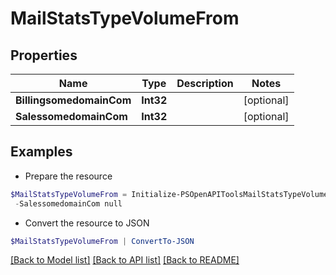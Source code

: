 # MailStatsTypeVolumeFrom
## Properties

Name | Type | Description | Notes
------------ | ------------- | ------------- | -------------
**BillingsomedomainCom** | **Int32** |  | [optional] 
**SalessomedomainCom** | **Int32** |  | [optional] 

## Examples

- Prepare the resource
```powershell
$MailStatsTypeVolumeFrom = Initialize-PSOpenAPIToolsMailStatsTypeVolumeFrom  -BillingsomedomainCom null `
 -SalessomedomainCom null
```

- Convert the resource to JSON
```powershell
$MailStatsTypeVolumeFrom | ConvertTo-JSON
```

[[Back to Model list]](../README.md#documentation-for-models) [[Back to API list]](../README.md#documentation-for-api-endpoints) [[Back to README]](../README.md)

